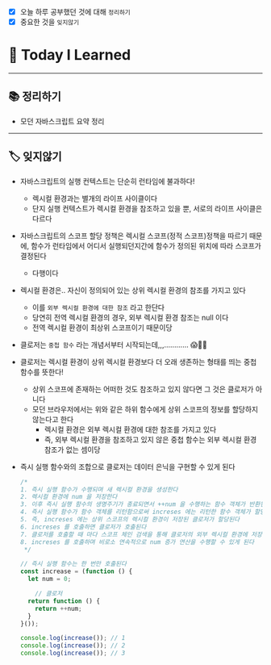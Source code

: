 - [x]  오늘 하루 공부했던 것에 대해 `정리하기`
- [x]  중요한 것을 `잊지않기`

# 🚩 Today I Learned

---

## 📚 정리하기

- 모던 자바스크립트 요약 정리

---

## 🏷 잊지않기

- 자바스크립트의 실행 컨텍스트는 단순히 런타임에 불과하다!
    - 렉시컬 환경과는 별개의 라이프 사이클이다
    - 단지 실행 컨텍스트가 렉시컬 환경을 참조하고 있을 뿐, 서로의 라이프 사이클은 다르다
- 자바스크립트의 스코프 할당 정책은 렉시컬 스코프(정적 스코프)정책을 따르기 때문에, 함수가 런타임에서 어디서 실행되던지간에 함수가 정의된 위치에 따라 스코프가 결정된다
    - 다행이다
- 렉시컬 환경은.. 자신이 정의되어 있는 상위 렉시컬 환경의 참조를 가지고 있다
    - 이를 `외부 렉시컬 환경에 대한 참조` 라고 한단다
    - 당연히 전역 렉시컬 환경의 경우, 외부 렉시컬 환경 참조는 null 이다
    - 전역 렉시컬 환경이 최상위 스코프이기 때문이당
- 클로저는 `중첩 함수` 라는 개념서부터 시작되는데,,,………… 😱🧐🫠
- 클로저는 렉시컬 환경이 상위 렉시컬 환경보다 더 오래 생존하는 형태를 띄는 중첩 함수를 뜻한다!
    - 상위 스코프에 존재하는 어떠한 것도 참조하고 있지 않다면 그 것은 클로저가 아니다
    - 모던 브라우저에서는 위와 같은 하위 함수에게 상위 스코프의 정보를 할당하지 않는다고 한다
        - 렉시컬 환경은 외부 렉시컬 환경에 대한 참조를 가지고 있다
        - 즉, 외부 렉시컬 환경을 참조하고 있지 않은 중첩 함수는 외부 렉시컬 환경 참조가 없는 셈이당
- 즉시 실행 함수와의 조합으로 클로저는 데이터 은닉을 구현할 수 있게 된다
    
    ```jsx
    /*
    1. 즉시 실행 함수가 수행되며 새 렉시컬 환경을 생성한다 
    2. 렉시컬 환경에 num 을 저장한다
    3. 이후 즉시 실행 함수의 생명주기가 종료되면서 ++num 을 수행하는 함수 객체가 반환된다
    4. 즉시 실행 함수가 함수 객체를 리턴함으로써 increses 에는 리턴한 함수 객체가 할당되며, 이는 클로저이다
    5. 즉, increses 에는 상위 스코프의 렉시컬 환경이 저장된 클로저가 할당된다
    6. increses 를 호출하면 클로저가 호출된다
    7. 클로저를 호출할 때 마다 스코프 체인 검색을 통해 클로저의 외부 렉시컬 환경에 저장된 num 을 참조하게 된다 
    8. increses 를 호출하며 비로소 연속적으로 num 증가 연산을 수행할 수 있게 된다 
     */
    
    // 즉시 실행 함수는 한 번만 호출된다
    const increase = (function () {
      let num = 0;
    
    	// 클로저
      return function () {
        return ++num;
      }
    }());
    
    console.log(increase()); // 1
    console.log(increase()); // 2
    console.log(increase()); // 3
    ```
